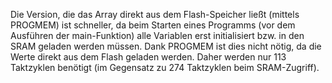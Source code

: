 Die Version, die das Array direkt aus dem Flash-Speicher ließt (mittels PROGMEM) ist schneller, da beim Starten eines Programms (vor dem Ausführen der main-Funktion) alle Variablen erst initialisiert bzw. in den SRAM geladen werden müssen. Dank PROGMEM ist dies nicht nötig, da die Werte direkt aus dem Flash geladen werden. Daher werden nur 113 Taktzyklen benötigt (im Gegensatz zu 274 Taktzyklen beim SRAM-Zugriff).
